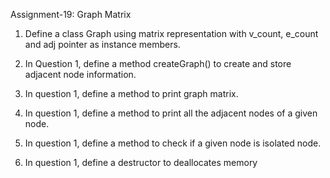 Assignment-19: Graph Matrix

1. Define a class Graph using matrix representation with v_count, e_count and adj pointer as instance members.

2. In Question 1, define a method createGraph() to create and store adjacent node information.

3. In question 1, define a method to print graph matrix.

4. In question 1, define a method to print all the adjacent nodes of a given node.

5. In question 1, define a method to check if a given node is isolated node.

6. In question 1, define a destructor to deallocates memory
